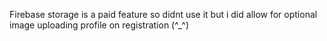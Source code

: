 Firebase storage is a paid feature so didnt use it but i did allow for optional image uploading profile on registration (^_^)
